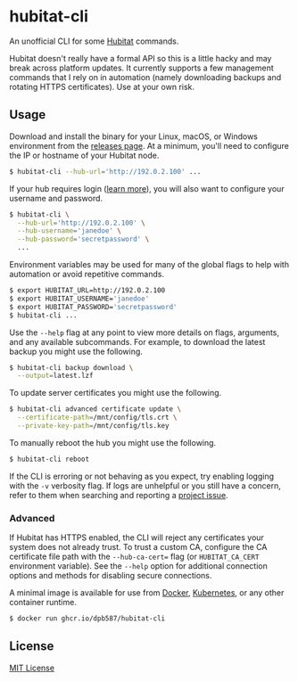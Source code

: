 # hubitat-cli

An unofficial CLI for some [Hubitat](https://hubitat.com/) commands.

Hubitat doesn't really have a formal API so this is a little hacky and may break across platform updates. It currently supports a few management commands that I rely on in automation (namely downloading backups and rotating HTTPS certificates). Use at your own risk.

## Usage

Download and install the binary for your Linux, macOS, or Windows environment from the [releases page](https://github.com/dpb587/hubitat-cli/releases). At a minimum, you'll need to configure the IP or hostname of your Hubitat node.

```bash
$ hubitat-cli --hub-url='http://192.0.2.100' ...
```

If your hub requires login ([learn more](https://docs.hubitat.com/index.php?title=Hub_Login_Security)), you will also want to configure your username and password.

```bash
$ hubitat-cli \
  --hub-url='http://192.0.2.100' \
  --hub-username='janedoe' \
  --hub-password='secretpassword' \
  ...
```

Environment variables may be used for many of the global flags to help with automation or avoid repetitive commands.

```bash
$ export HUBITAT_URL=http://192.0.2.100
$ export HUBITAT_USERNAME='janedoe'
$ export HUBITAT_PASSWORD='secretpassword'
$ hubitat-cli ...
```

Use the `--help` flag at any point to view more details on flags, arguments, and any available subcommands. For example, to download the latest backup you might use the following.

```bash
$ hubitat-cli backup download \
  --output=latest.lzf
```

To update server certificates you might use the following.

```bash
$ hubitat-cli advanced certificate update \
  --certificate-path=/mnt/config/tls.crt \
  --private-key-path=/mnt/config/tls.key
```

To manually reboot the hub you might use the following.

```bash
$ hubitat-cli reboot
```

If the CLI is erroring or not behaving as you expect, try enabling logging with the `-v` verbosity flag. If logs are unhelpful or you still have a concern, refer to them when searching and reporting a [project issue](https://github.com/dpb587/hubitat-cli/issues).

### Advanced

If Hubitat has HTTPS enabled, the CLI will reject any certificates your system does not already trust. To trust a custom CA, configure the CA certificate file path with the `--hub-ca-cert=` flag (or `HUBITAT_CA_CERT` environment variable). See the `--help` option for additional connection options and methods for disabling secure connections.

A minimal image is available for use from [Docker](https://www.docker.com/), [Kubernetes](https://kubernetes.io/), or any other container runtime.

```bash
$ docker run ghcr.io/dpb587/hubitat-cli
```

## License

[MIT License](LICENSE)
